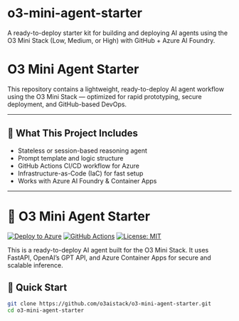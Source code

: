 # o3-mini-agent-starter
A ready-to-deploy starter kit for building and deploying AI agents using the O3 Mini Stack (Low, Medium, or High) with GitHub + Azure AI Foundry.

# O3 Mini Agent Starter

This repository contains a lightweight, ready-to-deploy AI agent workflow using the O3 Mini Stack — optimized for rapid prototyping, secure deployment, and GitHub-based DevOps.

---

## 🧠 What This Project Includes

- Stateless or session-based reasoning agent
- Prompt template and logic structure
- GitHub Actions CI/CD workflow for Azure
- Infrastructure-as-Code (IaC) for fast setup
- Works with Azure AI Foundry & Container Apps

---

# 🧠 O3 Mini Agent Starter

[![Deploy to Azure](https://img.shields.io/badge/Deploy-Azure-blue?logo=azure)](https://portal.azure.com)
[![GitHub Actions](https://github.com/o3aistack/o3-mini-agent-starter/actions/workflows/deploy.yml/badge.svg)](https://github.com/o3aistack/o3-mini-agent-starter/actions)
[![License: MIT](https://img.shields.io/badge/license-MIT-green)](LICENSE)

This is a ready-to-deploy AI agent built for the O3 Mini Stack. It uses FastAPI, OpenAI’s GPT API, and Azure Container Apps for secure and scalable inference.


## 🚀 Quick Start

```bash
git clone https://github.com/o3aistack/o3-mini-agent-starter.git
cd o3-mini-agent-starter

